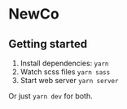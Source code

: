 # NewCo

## Getting started

1. Install dependencies: `yarn`
2. Watch scss files `yarn sass`
3. Start web server `yarn server`

Or just `yarn dev` for both.
